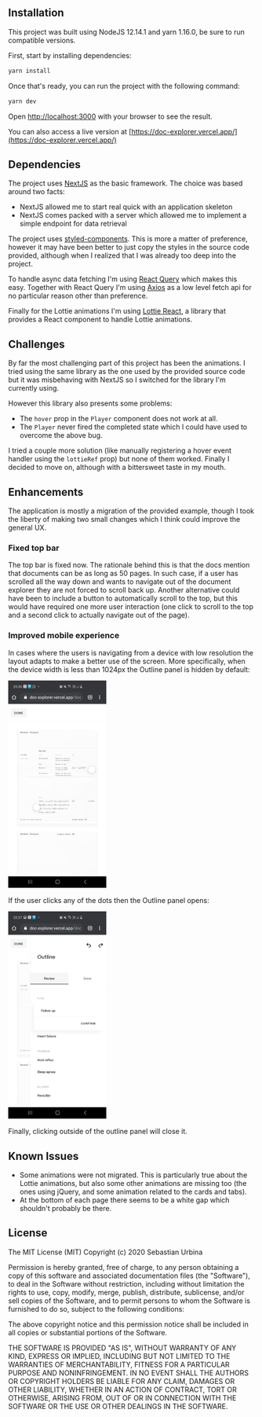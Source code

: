 
## Installation

This project was built using NodeJS 12.14.1 and yarn 1.16.0, be sure to run compatible versions.

First, start by installing dependencies:

```bash
yarn install
```

Once that's ready, you can run the project with the following command:

```bash
yarn dev
```

Open [http://localhost:3000](http://localhost:3000) with your browser to see the result.

You can also access a live version at [https://doc-explorer.vercel.app/](https://doc-explorer.vercel.app/)

## Dependencies

The project uses [NextJS](https://nextjs.org/) as the basic framework. The choice was based around two facts:

- NextJS allowed me to start real quick with an application skeleton
- NextJS comes packed with a server which allowed me to implement a simple endpoint for data retrieval

The project uses [styled-components](https://styled-components.com/). This is more a matter of preference, however it may have been better to just copy the styles in the source code provided, although when I realized that I was already too deep into the project.

To handle async data fetching I'm using [React Query](https://react-query.tanstack.com/) which makes this easy. Together with React Query I'm using [Axios](https://github.com/axios/axios) as a low level fetch api for no particular reason other than preference.

Finally for the Lottie animations I'm using [Lottie React](https://github.com/LottieFiles/lottie-react), a library that provides a React component to handle Lottie animations.

## Challenges

By far the most challenging part of this project has been the animations. I tried using the same library as the one used by the provided source code but it was misbehaving with NextJS so I switched for the library I'm currently using.

However this library also presents some problems:
- The `hover` prop in the `Player` component does not work at all.
- The `Player` never fired the completed state which I could have used to overcome the above bug.

I tried a couple more solution (like manually registering a hover event handler using the `lottieRef` prop) but none of them worked. Finally I decided to move on, although with a bittersweet taste in my mouth.

## Enhancements

The application is mostly a migration of the provided example, though I took the liberty of making two small changes which I think could improve the general UX.

### Fixed top bar

The top bar is fixed now. The rationale behind this is that the docs mention that documents can be as long as 50 pages. In such case, if a user has scrolled all the way down and wants to navigate out of the document explorer they are not forced to scroll back up. Another alternative could have been to include a button to automatically scroll to the top, but this would have required one more user interaction (one click to scroll to the top and a second click to actually navigate out of the page).

### Improved mobile experience

In cases where the users is navigating from a device with low resolution the layout adapts to make a better use of the screen. More specifically, when the device width is less than 1024px the Outline panel is hidden by default:

<img src="document.jpeg" alt="Document" width="200" />

If the user clicks any of the dots then the Outline panel opens:

<img src="outline.jpeg" alt="Document" width="200" />

Finally, clicking outside of the outline panel will close it.

## Known Issues

- Some animations were not migrated. This is particularly true about the Lottie animations, but also some other animations are missing too (the ones using jQuery, and some animation related to the cards and tabs).
- At the bottom of each page there seems to be a white gap which shouldn't probably be there.

## License

The MIT License (MIT) Copyright (c) 2020 Sebastian Urbina

Permission is hereby granted, free of charge, to any person obtaining a copy of this software and associated documentation files (the "Software"), to deal in the Software without restriction, including without limitation the rights to use, copy, modify, merge, publish, distribute, sublicense, and/or sell copies of the Software, and to permit persons to whom the Software is furnished to do so, subject to the following conditions:

The above copyright notice and this permission notice shall be included in all copies or substantial portions of the Software.

THE SOFTWARE IS PROVIDED "AS IS", WITHOUT WARRANTY OF ANY KIND, EXPRESS OR IMPLIED, INCLUDING BUT NOT LIMITED TO THE WARRANTIES OF MERCHANTABILITY, FITNESS FOR A PARTICULAR PURPOSE AND NONINFRINGEMENT. IN NO EVENT SHALL THE AUTHORS OR COPYRIGHT HOLDERS BE LIABLE FOR ANY CLAIM, DAMAGES OR OTHER LIABILITY, WHETHER IN AN ACTION OF CONTRACT, TORT OR OTHERWISE, ARISING FROM, OUT OF OR IN CONNECTION WITH THE SOFTWARE OR THE USE OR OTHER DEALINGS IN THE SOFTWARE.
